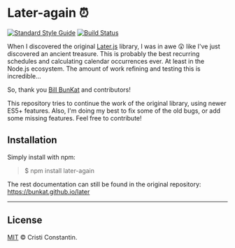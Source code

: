 
# Later-again ⏰

  [![Standard Style Guide][style-img]][style-url]
  [![Build Status][build-img]][build-url]

When I discovered the original [Later.js](https://github.com/bunkat/later) library, I was in awe 😲  like I've just discovered an ancient treasure. This is probably the best recurring schedules and calculating calendar occurrences ever. At least in the Node.js ecosystem.
The amount of work refining and testing this is incredible...

So, thank you [Bill BunKat](https://github.com/bunkat) and contributors!

This repository tries to continue the work of the original library, using newer ES5+ features. Also, I'm doing my best to fix some of the old bugs, or add some missing features. Feel free to contribute!

## Installation

Simply install with npm:

> $ npm install later-again

The rest documentation can still be found in the original repository: https://bunkat.github.io/later

-----

## License

[MIT](LICENSE) © Cristi Constantin.

[style-img]: https://img.shields.io/badge/code_style-standard-brightgreen.svg?style=flat-square
[style-url]: https://standardjs.com
[build-img]: https://img.shields.io/travis/croqaz/later-again.svg?style=flat-square
[build-url]: https://travis-ci.org/croqaz/later-again
